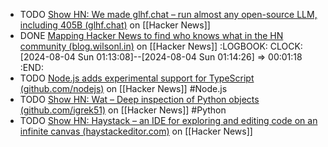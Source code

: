 - TODO [Show HN: We made glhf.chat – run almost any open-source LLM, including 405B (glhf.chat)](https://news.ycombinator.com/item?id=41052934) on [[Hacker News]]
- DONE [Mapping Hacker News to find who knows what in the HN community (blog.wilsonl.in)](https://news.ycombinator.com/item?id=41069527) on [[Hacker News]]
  :LOGBOOK:
  CLOCK: [2024-08-04 Sun 01:13:08]--[2024-08-04 Sun 01:14:26] =>  00:01:18
  :END:
- TODO [Node.js adds experimental support for TypeScript (github.com/nodejs)](https://news.ycombinator.com/item?id=41064351) on [[Hacker News]] #Node.js
- TODO [Show HN: Wat – Deep inspection of Python objects (github.com/igrek51)](https://news.ycombinator.com/item?id=41070428) on [[Hacker News]] #Python
- TODO [Show HN: Haystack – an IDE for exploring and editing code on an infinite canvas (haystackeditor.com)](https://news.ycombinator.com/item?id=41068719) on [[Hacker News]]